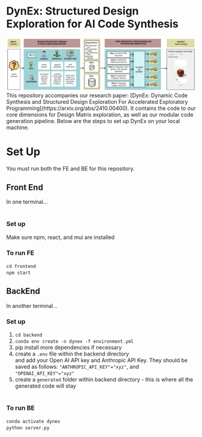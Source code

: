
# DynEx: Structured Design Exploration for AI Code Synthesis
<img src="teaser.png" alt="teaser"/>
This repository accompanies our research paper: [DynEx: Dynamic Code Synthesis and Structured Design Exploration For Accelerated Exploratory Programming](https://arxiv.org/abs/2410.00400). It contains the code to our core dimensions for Design Matrix exploration, as well as our modular code generation pipeline. Below are the steps to set up DynEx on your local machine. <br/>

# Set Up <br />
You must run both the FE and BE for this repository. <br />

## Front End <br />
In one terminal... <br/> <br/>
### Set up <br/>
Make sure npm, react, and mui are installed<br />

### To run FE <br />
`cd frontend`<br />
`npm start`<br />

## BackEnd <br />
In another terminal... <br/>

### Set up <br/>
1. `cd backend` <br/>
2. `conda env create -n dynex -f environment.yml`<br />
3. pip install more dependencies if necessary <br /> 
4. create a `.env` file within the backend directory <br/> and add your Open AI API key and Anthropic API Key. They should be saved as follows: `"ANTHROPIC_API_KEY"="xyz"`, and `"OPENAI_API_KEY"="xyz"` <br/>
5. create a `generated` folder within backend directory - this is where all the generated code will stay
<br/> <br/>
### To run BE <br/>
`conda activate dynex`<br />
`python server.py` <br />
